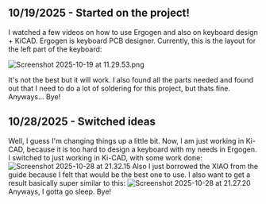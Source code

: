 <!--
  ===================    !!READ THIS NOTICE!!   ====================
  DO NOT edit this file manually. Your changes WILL BE OVERWRITTEN!
  This journal is auto generated and updated by Hack Club Blueprint.
  To edit this file, please edit your journal entries on Blueprint.
  ==================================================================
-->

## 10/19/2025 - Started on the project!  

I watched a few videos on how to use Ergogen and also on keyboard design + KiCAD. Ergogen is keyboard PCB designer. Currently, this is the layout for the left part of the keyboard:

![Screenshot 2025-10-19 at 11.29.53.png](https://blueprint.hackclub.com/user-attachments/blobs/proxy/eyJfcmFpbHMiOnsiZGF0YSI6MzQ4MiwicHVyIjoiYmxvYl9pZCJ9fQ==--398021d56bf496994aedbdaa0ae2712ea558942f/Screenshot%202025-10-19%20at%2011.29.53.png)

It's not the best but it will work. I also found all the parts needed and found out that I need to do a lot of soldering for this project, but thats fine. Anyways... Bye!  

## 10/28/2025 - Switched ideas  

Well, I guess I'm changing things up a little bit. Now, I am just working in Ki-CAD, because it is too hard to design a keyboard with my needs in Ergogen. I switched to just working in Ki-CAD, with some work done:
![Screenshot 2025-10-28 at 21.32.15](https://blueprint.hackclub.com/user-attachments/blobs/proxy/eyJfcmFpbHMiOnsiZGF0YSI6NjQzOCwicHVyIjoiYmxvYl9pZCJ9fQ==--2d0e277e8223dbc4edece8860e40e3c03af1715d/Screenshot%202025-10-28%20at%2021.32.15.png)
 Also I just borrowed the XIAO from the guide because I felt that would be the best one to use. I also want to get a result basically super similar to this: 
![Screenshot 2025-10-28 at 21.27.20](https://blueprint.hackclub.com/user-attachments/blobs/proxy/eyJfcmFpbHMiOnsiZGF0YSI6NjQzOSwicHVyIjoiYmxvYl9pZCJ9fQ==--2df52ff811e240790867a294a86b79e561426b63/Screenshot%202025-10-28%20at%2021.27.20.png)
Anyways, I gotta go sleep. Bye!  


